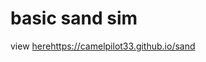# basic sand sim

view [here](https://camelpilot33.github.io/sand)https://camelpilot33.github.io/sand
